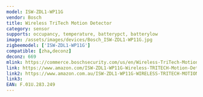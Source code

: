 ```yaml
---
model: ISW-ZDL1-WP11G
vendor: Bosch
title: Wireless TriTech Motion Detector
category: sensor
supports: occupancy, temperature, batterypct, batterylow
image: /assets/images/devices/Bosch_ISW-ZDL1-WP11G.jpg
zigbeemodel: ['ISW-ZDL1-WP11G']
compatible: [zha,deconz]
deconz: 669
mlink: https://commerce.boschsecurity.com/us/en/Wireless-TriTech-Motion-Detector/p/F.01U.283.249/
link: https://www.amazon.com/ISW-ZDL1-WP11G-Wireless-TRITECH-Motion-Detector/dp/B00PRBMCN0
link2: https://www.amazon.com.au/ISW-ZDL1-WP11G-WIRELESS-TRITECH-MOTION-DETECTOR/dp/B00PRBMCN0
link3: 
EAN: F.01U.283.249
---
```

